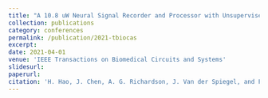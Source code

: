 ```yaml
---
title: "A 10.8 uW Neural Signal Recorder and Processor with Unsupervised Analog Classifier for Spike Sorting"
collection: publications
category: conferences
permalink: /publication/2021-tbiocas
excerpt: 
date: 2021-04-01
venue: 'IEEE Transactions on Biomedical Circuits and Systems'
slidesurl: 
paperurl: 
citation: 'H. Hao, J. Chen, A. G. Richardson, J. Van der Spiegel, and F. Aflatouni, "A 10.8 uw neural signal recorder and processor with unsupervised analog classifier for spike sorting," IEEE Transactions on Biomedical Circuits and Systems, vol. 15, no. 2, pp. 351–364, 2021.'
---
```

